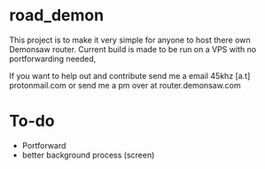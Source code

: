 # road_demon
This project is to make it very simple for anyone to host there own Demonsaw router.
Current build is made to be run on a VPS with no portforwarding needed,

If you want to help out and contribute send me a email 45khz [a.t] protonmail.com
or send me a pm over at router.demonsaw.com 

# To-do #
* Portforward
* better background process (screen)

